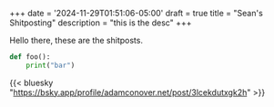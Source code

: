 +++
date = '2024-11-29T01:51:06-05:00'
draft = true
title = "Sean's Shitposting"
description = "this is the desc"
+++

Hello there, these are the shitposts.

```python
def foo():
    print("bar")
```

<!-- {{< lorem 7 >}} -->

{{< bluesky "https://bsky.app/profile/adamconover.net/post/3lcekdutxgk2h" >}}